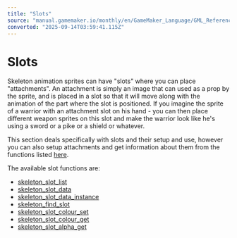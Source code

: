 ```yaml
---
title: "Slots"
source: "manual.gamemaker.io/monthly/en/GameMaker_Language/GML_Reference/Asset_Management/Sprites/Skeletal_Animation/Slots/Slots.htm"
converted: "2025-09-14T03:59:41.115Z"
---
```


# Slots

Skeleton animation sprites can have "slots" where you can place "attachments". An attachment is simply an image that can used as a prop by the sprite, and is placed in a slot so that it will move along with the animation of the part where the slot is positioned. If you imagine the sprite of a warrior with an attachment slot on his hand - you can then place different weapon sprites on this slot and make the warrior look like he's using a sword or a pike or a shield or whatever.

This section deals specifically with slots and their setup and use, however you can also setup attachments and get information about them from the functions listed [here](../Attachments/Attachments.md).

The available slot functions are:

-   [skeleton\_slot\_list](../../../../../../../../../GameMaker_Language/GML_Reference/Asset_Management/Sprites/Skeletal_Animation/Slots/skeleton_slot_list.md)
-   [skeleton\_slot\_data](../../../../../../../../../GameMaker_Language/GML_Reference/Asset_Management/Sprites/Skeletal_Animation/Slots/skeleton_slot_data.md)
-   [skeleton\_slot\_data\_instance](../../../../../../../../../GameMaker_Language/GML_Reference/Asset_Management/Sprites/Skeletal_Animation/Slots/skeleton_slot_data_instance.md)
-   [skeleton\_find\_slot](../../../../../../../../../GameMaker_Language/GML_Reference/Asset_Management/Sprites/Skeletal_Animation/Slots/skeleton_find_slot.md)
-   [skeleton\_slot\_colour\_set](../../../../../../../../../GameMaker_Language/GML_Reference/Asset_Management/Sprites/Skeletal_Animation/Slots/skeleton_slot_colour_set.md)
-   [skeleton\_slot\_colour\_get](../../../../../../../../../GameMaker_Language/GML_Reference/Asset_Management/Sprites/Skeletal_Animation/Slots/skeleton_slot_colour_get.md)
-   [skeleton\_slot\_alpha\_get](../../../../../../../../../GameMaker_Language/GML_Reference/Asset_Management/Sprites/Skeletal_Animation/Slots/skeleton_slot_alpha_get.md)